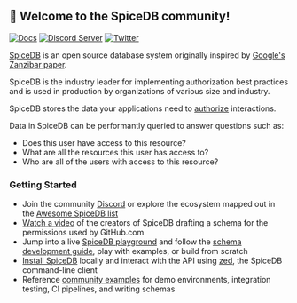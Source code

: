 ## 👋 Welcome to the SpiceDB community!

[![Docs](https://img.shields.io/badge/docs-authzed.com-%234B4B6C "Authzed Documentation")](https://docs.authzed.com)
[![Discord Server](https://img.shields.io/discord/844600078504951838?color=7289da&logo=discord "Discord Server")](https://discord.gg/jTysUaxXzM)
[![Twitter](https://img.shields.io/twitter/follow/authzed?color=%23179CF0&logo=twitter&style=flat-square&label=@authzed "@authzed on Twitter")](https://twitter.com/authzed)

[SpiceDB] is an open source database system originally inspired by [Google's Zanzibar paper].

SpiceDB is the industry leader for implementing authorization best practices and is used in production by organizations of various size and industry.

[SpiceDB]: https://github.com/authzed/spicedb
[Google's Zanzibar paper]: https://authzed.com/blog/what-is-zanzibar/

SpiceDB stores the data your applications need to [authorize] interactions.

Data in SpiceDB can be performantly queried to answer questions such as:

- Does this user have access to this resource?
- What are all the resources this user has access to?
- Who are all of the users with access to this resource?

[authorize]: https://docs.authzed.com/reference/glossary#authorization

### Getting Started

- Join the community [Discord] or explore the ecosystem mapped out in the [Awesome SpiceDB list]
- [Watch a video] of the creators of SpiceDB drafting a schema for the permissions used by GitHub.com
- Jump into a live [SpiceDB playground] and follow the [schema development guide], play with examples, or build from scratch
- [Install SpiceDB] locally and interact with the API using [zed], the SpiceDB command-line client
- Reference [community examples] for demo environments, integration testing, CI pipelines, and writing schemas

[Discord]: https://authzed.com/discord
[Awesome SpiceDB list]: https://github.com/authzed/awesome-spicedb
[Watch a video]: https://www.youtube.com/watch?v=x3-B9-ICj0w
[SpiceDB playground]: https://play.authzed.com
[schema development guide]: https://docs.authzed.com/guides/schema
[Install SpiceDB]: https://docs.authzed.com/spicedb/installing
[zed]: https://github.com/authzed/zed
[community examples]:  https://github.com/authzed/examples
